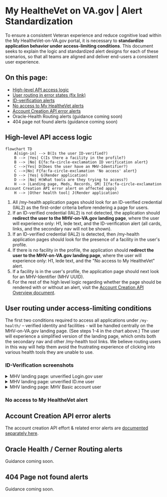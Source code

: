 # My HealtheVet on VA.gov | Alert Standardization
To ensure a consistent Veteran experience and reduce cognitive load within the My HealtheVet-on-VA.gov portal, it is necessary to **standardize application behavior under access-limiting conditions**. This document seeks to explain the logic and standardized alert designs for each of these scenarios, so that all teams are aligned and deliver end-users a consistent user experience. 

## On this page: 
* [High-level API access logic](https://github.com/department-of-veterans-affairs/va.gov-team/blob/master/products/health-care/digital-health-modernization/mhv-to-va.gov/governance/alert-standardization.md#high-level-api-access-logic)
* [User routing in error states (fix link)](https://github.com/department-of-veterans-affairs/va.gov-team/blob/master/products/health-care/digital-health-modernization/mhv-to-va.gov/governance/alert-standardization.md#user-routing-in-error-states)
* [ID-verification alerts](https://github.com/department-of-veterans-affairs/va.gov-team/blob/master/products/health-care/digital-health-modernization/mhv-to-va.gov/governance/alert-standardization.md#ID-verification-alerts)
* [No access to My HealtheVet alerts](https://github.com/department-of-veterans-affairs/va.gov-team/blob/master/products/health-care/digital-health-modernization/mhv-to-va.gov/governance/alert-standardization.md#No-access-to-My-HealtheVet-alerts)
* [Account Creation API error alerts](https://github.com/department-of-veterans-affairs/va.gov-team/blob/master/products/health-care/digital-health-modernization/mhv-to-va.gov/governance/alert-standardization.md#account-creation-api-error-alerts)
* Oracle-Health Routing alerts (guidance coming soon)
* 404 page not found alerts (guidance coming soon)

## High-level API access logic
```mermaid
flowchart TD
    A[sign-in] --> B(Is the user ID-verified?)
    B --> |Yes| C(Is there a facility in the profile?)
    B --> |No| E{fa:fa-circle-exclamation ID verification alert}
    C -->|Yes| D(Does the user have an MHV-Identifier?)
    C -->|No| F{fa:fa-circle-exclamation 'No access' alert}
    D --> |Yes| G(Render application)
    D --> |No| H(What tools are they trying to access?)
    H --> |Landing page, Meds, Records, SM| I{fa:fa-circle-exclamation Account Creation API error alert on affected apps}
    H --> |Other health tool| J(Render application)
```
1. All /my-health application pages should look for an ID-verified credential (IAL2) as the first-order criteria before rendering a page for users.
2. If an ID-verified credential (IAL2) is not detected, the application should **redirect the user to the MHV-on-VA.gov landing page**, where the user will experience only: H1, lede text, and the ID-verification alert (all cards, links, and the secondary nav will not be shown).
3. If an ID-verified credential (IAL2) is detected, then /my-health application pages should look for the presence of a facility in the user's profile.
4. If there is no facility in the profile, the application should **redirect the user to the MHV-on-VA.gov landing page**, where the user will experience only: H1, lede text, and the "No access to My HealtheVet" alert.
5. If a facility is in the user's profile, the application page should next look for an MHV-Identifier (MHV UUID). 
6. For the rest of the high level logic regarding whether the page should be rendered with or without an alert, visit the [Account Creation API Overview document](https://github.com/department-of-veterans-affairs/va.gov-team/edit/master/products/health-care/digital-health-modernization/mhv-to-va.gov/account-creation-api.md).
   
## User routing under access-limiting conditions

The first two conditions required to access all applications under `/my-health/` – verified identity and facilities - will be handled centrally on the MHV-on-VA.gov landing page. (See steps 1-4 in the chart above.) The user will experience a simplified version of the landing page, which omits both the secondary nav and other /my-health tool links. We believe routing users in this way will help them avoid the frustrating experience of clicking into various health tools they are unable to use.

### ID-Verification screenshots

<details><summary>MHV landing page: unverified Login.gov user</summary>

<img width="800" alt="LoginGov unverified alert" src="https://github.com/user-attachments/assets/ca3acd2d-53f4-4c1e-887f-1dccd6b94143" />


</details>

<details><summary>MHV landing page: unverified ID.me user</summary>

<img width="800" alt="MHV Basic access alert" src="https://github.com/user-attachments/assets/5edb4d5e-d188-4d55-bd73-83cfaaa0f0d4" />


</details>

<details><summary>MHV landing page: MHV Basic account user</summary>

<img width="800" alt="MHV Basic access alert" src="https://github.com/user-attachments/assets/33f4e433-3b1d-46db-b898-73b144705f75" />

</details>

### No access to My HealtheVet alert


## Account Creation API error alerts 
The account creation API effort & related error alerts are [documented separately here](https://github.com/department-of-veterans-affairs/va.gov-team/blob/master/products/health-care/digital-health-modernization/mhv-to-va.gov/account-creation-api.md).  

## Oracle Health / Cerner Routing alerts
Guidance coming soon.

## 404 Page not found alerts 
Guidance coming soon.
